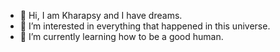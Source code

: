 - 👋 Hi, I am Kharapsy and I have dreams.
- 👀 I’m interested in everything that happened in this universe.
- 🌱 I’m currently learning how to be a good human.


<!---
AcebqAce/AcebqAce is a ✨ special ✨ repository because its `README.md` (this file) appears on your GitHub profile.
You can click the Preview link to take a look at your changes.
--->
